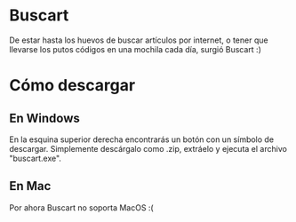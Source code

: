 # Buscart
De estar hasta los huevos de buscar artículos por internet, o tener que llevarse los putos códigos en una mochila cada día, surgió Buscart :)

# Cómo descargar
## En Windows
En la esquina superior derecha encontrarás un botón con un símbolo de descargar. Simplemente descárgalo como .zip, extráelo y ejecuta el archivo "buscart.exe". 

## En Mac
Por ahora Buscart no soporta MacOS :(
